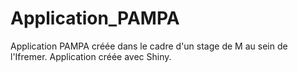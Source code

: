 # Application_PAMPA

Application PAMPA créée dans le cadre d'un stage de M au sein de l'Ifremer.
Application créée avec Shiny.
